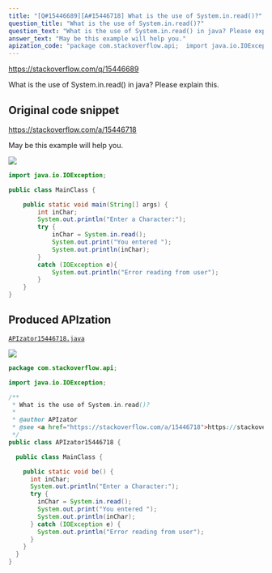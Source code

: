 ```yaml
---
title: "[Q#15446689][A#15446718] What is the use of System.in.read()?"
question_title: "What is the use of System.in.read()?"
question_text: "What is the use of System.in.read() in java? Please explain this."
answer_text: "May be this example will help you."
apization_code: "package com.stackoverflow.api;  import java.io.IOException;  /**  * What is the use of System.in.read()?  *  * @author APIzator  * @see <a href=\"https://stackoverflow.com/a/15446718\">https://stackoverflow.com/a/15446718</a>  */ public class APIzator15446718 {    public class MainClass {      public static void be() {       int inChar;       System.out.println(\"Enter a Character:\");       try {         inChar = System.in.read();         System.out.print(\"You entered \");         System.out.println(inChar);       } catch (IOException e) {         System.out.println(\"Error reading from user\");       }     }   } }"
---
```


https://stackoverflow.com/q/15446689

What is the use of System.in.read() in java?
Please explain this.



## Original code snippet

https://stackoverflow.com/a/15446718

May be this example will help you.

<div class="code-logo"><img src="/stackoverflow.png" /></div>

```java
import java.io.IOException;

public class MainClass {

    public static void main(String[] args) {
        int inChar;
        System.out.println("Enter a Character:");
        try {
            inChar = System.in.read();
            System.out.print("You entered ");
            System.out.println(inChar);
        }
        catch (IOException e){
            System.out.println("Error reading from user");
        }
    }
}
```

## Produced APIzation

[`APIzator15446718.java`](https://github.com/pasqualesalza/apization-temp-data/raw/master/search/APIzator15446718.java)

<div class="code-logo"><img src="/apizator.png" /></div>

```java
package com.stackoverflow.api;

import java.io.IOException;

/**
 * What is the use of System.in.read()?
 *
 * @author APIzator
 * @see <a href="https://stackoverflow.com/a/15446718">https://stackoverflow.com/a/15446718</a>
 */
public class APIzator15446718 {

  public class MainClass {

    public static void be() {
      int inChar;
      System.out.println("Enter a Character:");
      try {
        inChar = System.in.read();
        System.out.print("You entered ");
        System.out.println(inChar);
      } catch (IOException e) {
        System.out.println("Error reading from user");
      }
    }
  }
}

```